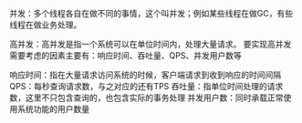 并发：多个线程各自在做不同的事情，这个叫并发；例如某些线程在做GC，有些线程在做业务处理。

高并发：高并发是指一个系统可以在单位时间内，处理大量请求。
要实现高并发需要考虑的因素主要有：响应时间、吞吐量、QPS、并发用户数等

响应时间：指在大量请求访问系统的时候，客户端请求到收到响应的时间间隔
QPS：每秒查询请求数，与之对应的还有TPS
吞吐量：指单位时间处理的请求数，这里不只包含查询的，也包含实际的事务处理
并发用户数：同时承载正常使用系统功能的用户数量